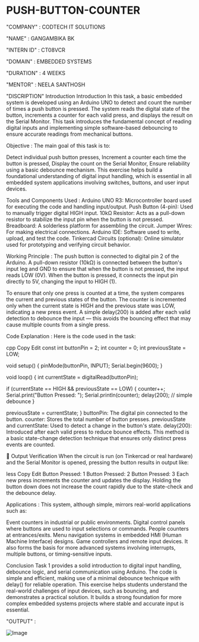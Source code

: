 # PUSH-BUTTON-COUNTER

"COMPANY" : CODTECH IT SOLUTIONS

"NAME" : GANGAMBIKA BK

"INTERN ID" : CT08VCR

"DOMAIN" : EMBEDDED SYSTEMS

"DURATION" : 4 WEEKS

"MENTOR" : NEELA SANTHOSH

"DISCRIPTION"
Introduction
Introduction
In this task, a basic embedded system is developed using an Arduino UNO to detect and count the number of times a push button is pressed. The system reads the digital state of the button, increments a counter for each valid press, and displays the result on the Serial Monitor. This task introduces the fundamental concept of reading digital inputs and implementing simple software-based debouncing to ensure accurate readings from mechanical buttons.

Objective :
The main goal of this task is to:

Detect individual push button presses,
Increment a counter each time the button is pressed,
Display the count on the Serial Monitor,
Ensure reliability using a basic debounce mechanism.
This exercise helps build a foundational understanding of digital input handling, which is essential in all embedded system applications involving switches, buttons, and user input devices.

Tools and Components Used :
Arduino UNO R3: Microcontroller board used for executing the code and handling input/output.
Push Button (4-pin): Used to manually trigger digital HIGH input.
10kΩ Resistor: Acts as a pull-down resistor to stabilize the input pin when the button is not pressed.
Breadboard: A solderless platform for assembling the circuit.
Jumper Wires: For making electrical connections.
Arduino IDE: Software used to write, upload, and test the code.
Tinkercad Circuits (optional): Online simulator used for prototyping and verifying circuit behavior.

Working Principle :
The push button is connected to digital pin 2 of the Arduino. A pull-down resistor (10kΩ) is connected between the button's input leg and GND to ensure that when the button is not pressed, the input reads LOW (0V). When the button is pressed, it connects the input pin directly to 5V, changing the input to HIGH (1).

To ensure that only one press is counted at a time, the system compares the current and previous states of the button. The counter is incremented only when the current state is HIGH and the previous state was LOW, indicating a new press event. A simple delay(200) is added after each valid detection to debounce the input — this avoids the bouncing effect that may cause multiple counts from a single press.

Code Explanation :
Here is the code used in the task:

cpp
Copy
Edit
const int buttonPin = 2;
int counter = 0;
int previousState = LOW;

void setup() {
  pinMode(buttonPin, INPUT);
  Serial.begin(9600);
}

void loop() {
  int currentState = digitalRead(buttonPin);

  if (currentState == HIGH && previousState == LOW) {
    counter++;
    Serial.print("Button Pressed: ");
    Serial.println(counter);
    delay(200); // simple debounce
  }

  previousState = currentState;
}
buttonPin: The digital pin connected to the button.
counter: Stores the total number of button presses.
previousState and currentState: Used to detect a change in the button's state.
delay(200): Introduced after each valid press to reduce bounce effects.
This method is a basic state-change detection technique that ensures only distinct press events are counted.

🧪 Output Verification
When the circuit is run (on Tinkercad or real hardware) and the Serial Monitor is opened, pressing the button results in output like:

less
Copy
Edit
Button Pressed: 1
Button Pressed: 2
Button Pressed: 3
Each new press increments the counter and updates the display. Holding the button down does not increase the count rapidly due to the state-check and the debounce delay.

Applications :
This system, although simple, mirrors real-world applications such as:

Event counters in industrial or public environments.
Digital control panels where buttons are used to input selections or commands.
People counters at entrances/exits.
Menu navigation systems in embedded HMI (Human Machine Interface) designs.
Game controllers and remote input devices.
It also forms the basis for more advanced systems involving interrupts, multiple buttons, or timing-sensitive inputs.

Conclusion
Task 1 provides a solid introduction to digital input handling, debounce logic, and serial communication using Arduino. The code is simple and efficient, making use of a minimal debounce technique with delay() for reliable operation. This exercise helps students understand the real-world challenges of input devices, such as bouncing, and demonstrates a practical solution. It builds a strong foundation for more complex embedded systems projects where stable and accurate input is essential.

"OUTPUT" :

![Image](https://github.com/user-attachments/assets/bf4fa8ed-0f28-4ad9-b2e6-0cc29d900d64)

